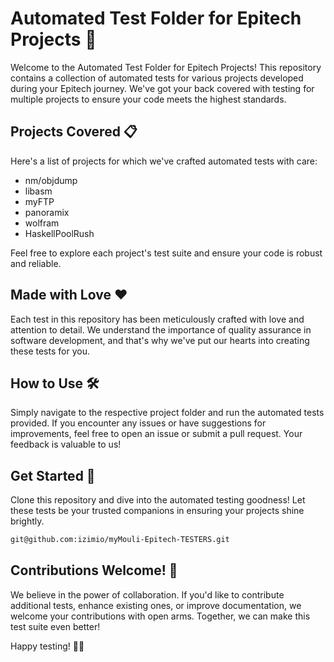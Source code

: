 # Automated Test Folder for Epitech Projects 🚀

Welcome to the Automated Test Folder for Epitech Projects! This repository contains a collection of automated tests for various projects developed during your Epitech journey. We've got your back covered with testing for multiple projects to ensure your code meets the highest standards.

## Projects Covered 📋

Here's a list of projects for which we've crafted automated tests with care:

- nm/objdump
- libasm
- myFTP
- panoramix
- wolfram
- HaskellPoolRush

Feel free to explore each project's test suite and ensure your code is robust and reliable.

## Made with Love ❤️

Each test in this repository has been meticulously crafted with love and attention to detail. We understand the importance of quality assurance in software development, and that's why we've put our hearts into creating these tests for you.

## How to Use 🛠️

Simply navigate to the respective project folder and run the automated tests provided. If you encounter any issues or have suggestions for improvements, feel free to open an issue or submit a pull request. Your feedback is valuable to us!

## Get Started 🚀

Clone this repository and dive into the automated testing goodness! Let these tests be your trusted companions in ensuring your projects shine brightly.

```bash
git@github.com:izimio/myMouli-Epitech-TESTERS.git
```

## Contributions Welcome! 🤝

We believe in the power of collaboration. If you'd like to contribute additional tests, enhance existing ones, or improve documentation, we welcome your contributions with open arms. Together, we can make this test suite even better!

Happy testing! 🎉✨
